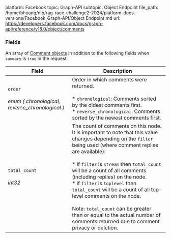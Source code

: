 platform: Facebook
topic: Graph-API
subtopic: Object Endpoint
file_path: /home/bhuang/nlp/rag-race-challenge2-2024/platform-docs-versions/Facebook_Graph-API/Object Endpoint.md
url: https://developers.facebook.com/docs/graph-api/reference/v18.0/object/comments


### Fields

An array of [Comment objects](https://developers.facebook.com/docs/graph-api/reference/comment/) in addition to the following fields when `summary` is `true` in the request.

| Field | Description |
| --- | --- |
| `order`<br><br>_enum { chronological, reverse\_chronological }_ | Order in which comments were returned.<br><br>* `chronological`: Comments sorted by the oldest comments first.<br>* `reverse_chronological`: Comments sorted by the newest comments first. |
| `total_count`<br><br>_int32_ | The count of comments on this node. It is important to note that this value changes depending on the `filter` being used (where comment replies are available):<br><br>* if `filter` is `stream` then `total_count` will be a count of all comments (including replies) on the node.<br>* if `filter` is `toplevel` then `total_count` will be a count of all top-level comments on the node.<br><br>Note: `total_count` can be greater than or equal to the actual number of comments returned due to comment privacy or deletion. |